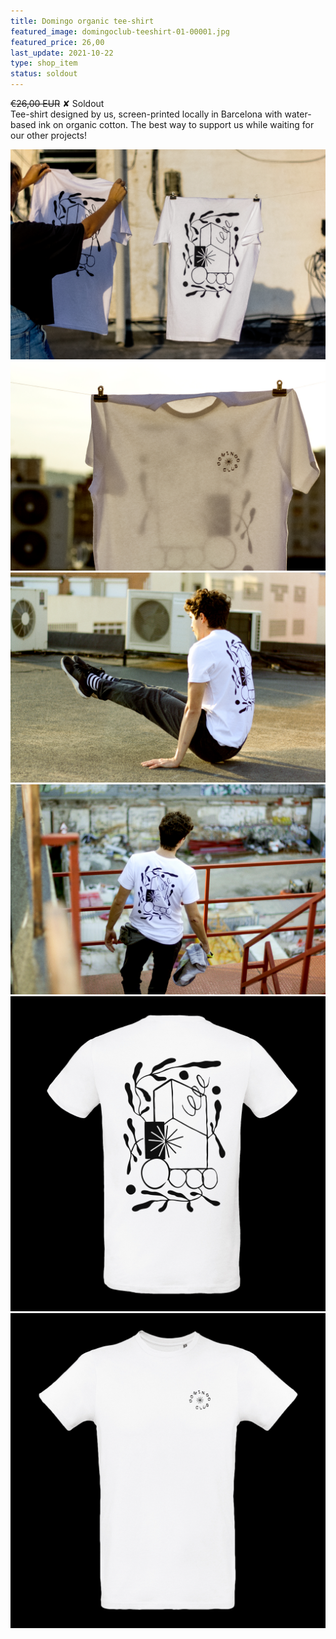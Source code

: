 ```yaml
---
title: Domingo organic tee-shirt
featured_image: domingoclub-teeshirt-01-00001.jpg
featured_price: 26,00
last_update: 2021-10-22
type: shop_item
status: soldout
---
```


<div class="item_shop">
  <div class="item__price"><div style="text-decoration: line-through; display: inline;">€26,00 EUR</div> ✘ Soldout</div>
  <div class="item__desc">
    Tee-shirt designed by us, screen-printed locally in Barcelona with water-based ink on organic cotton. The best way to support us while waiting for our other projects!
  </div>
</div>

![](domingoclub-teeshirt-01-00001.jpg)
![](domingoclub-teeshirt-01-00002.jpg)
![](domingoclub-teeshirt-01-00003.jpg)
![](domingoclub-teeshirt-01-00004.jpg)
![](domingoclub-teeshirt-01-00005.jpg)
![](domingoclub-teeshirt-01-00006.jpg)